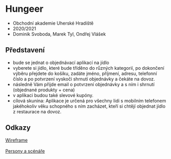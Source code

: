 # Hungeer

- Obchodní akademie Uherské Hradiště
- 2020/2021
- Dominik Svoboda, Marek Tyl, Ondřej Vlášek

## Představení
- bude se jednat o objednávací aplikací na jídlo
- vyberete si jídlo, které bude tříděno do různých kategorií, po dokončení výběru přejdete do košíku, zadáte jméno, příjmení, adresu, telefonní číslo a po potvrzení vyskoči shrnutí objednávky a čekáte na dovoz.
- následně Vám přijde email o potvrzení objednávky a s ním i shrnutí (objednané produkty + cena)
- v aplikaci budou také slevové kupóny.
- cílová skunina: Aplikace je určená pro všechny lidi s mobilním telefonem jakéhokoliv věku schopného s ním zacházet, kteří si chtějí objednat jídlo z restaurace na dovoz.

## Odkazy
[Wireframe](https://github.com/marektyl/Hungeer/blob/main/Popis%20wirefram%C5%AF.png)
<br/><br/>
[Persony a scénáře](https://github.com/marektyl/Hungeer/blob/main/Popis%20wirefram%C5%AF.png)
